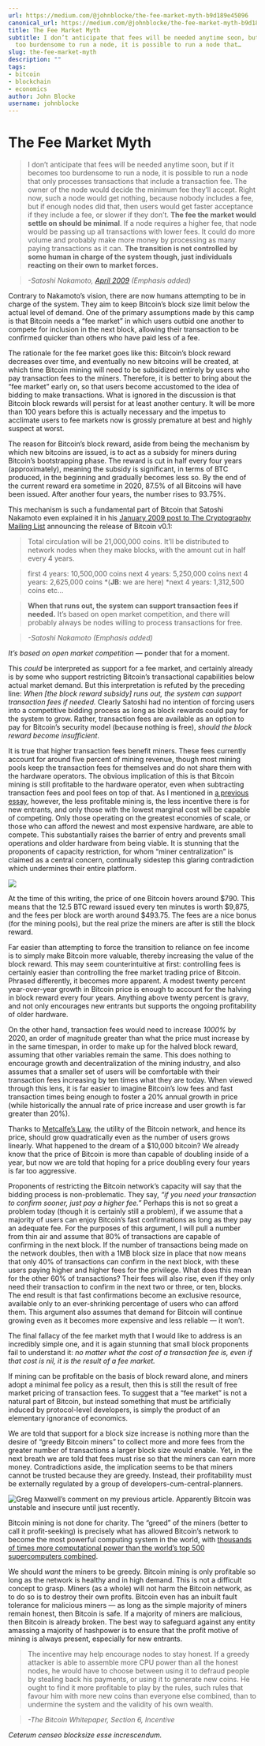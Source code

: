 ```yaml
---
url: https://medium.com/@johnblocke/the-fee-market-myth-b9d189e45096
canonical_url: https://medium.com/@johnblocke/the-fee-market-myth-b9d189e45096
title: The Fee Market Myth
subtitle: I don’t anticipate that fees will be needed anytime soon, but if it becomes
  too burdensome to run a node, it is possible to run a node that…
slug: the-fee-market-myth
description: ""
tags:
- bitcoin
- blockchain
- economics
author: John Blocke
username: johnblocke
---
```


# The Fee Market Myth

> I don’t anticipate that fees will be needed anytime soon, but if it becomes too burdensome to run a node, it is possible to run a node that only processes transactions that include a transaction fee. The owner of the node would decide the minimum fee they’ll accept. Right now, such a node would get nothing, because nobody includes a fee, but if enough nodes did that, then users would get faster acceptance if they include a fee, or slower if they don’t. **The fee the market would settle on should be minimal**. If a node requires a higher fee, that node would be passing up all transactions with lower fees. It could do more volume and probably make more money by processing as many paying transactions as it can. **The transition is not controlled by some human in charge of the system though, just individuals reacting on their own to market forces.**

> *-Satoshi Nakamoto, [April 2009](https://bitcointalk.org/index.php?topic=149668.msg1596879#msg1596879 ) (Emphasis added)*

Contrary to Nakamoto’s vision, there are now humans attempting to be in charge of the system. They aim to keep Bitcoin’s block size limit below the actual level of demand. One of the primary assumptions made by this camp is that Bitcoin needs a “fee market” in which users outbid one another to compete for inclusion in the next block, allowing their transaction to be confirmed quicker than others who have paid less of a fee.

The rationale for the fee market goes like this: Bitcoin’s block reward decreases over time, and eventually no new bitcoins will be created, at which time Bitcoin mining will need to be subsidized entirely by users who pay transaction fees to the miners. Therefore, it is better to bring about the “fee market” early on, so that users become accustomed to the idea of bidding to make transactions. What is ignored in the discussion is that Bitcoin block rewards will persist for at least another century. It will be more than 100 years before this is actually necessary and the impetus to acclimate users to fee markets now is grossly premature at best and highly suspect at worst.

The reason for Bitcoin’s block reward, aside from being the mechanism by which new bitcoins are issued, is to act as a subsidy for miners during Bitcoin’s bootstrapping phase. The reward is cut in half every four years (approximately), meaning the subsidy is significant, in terms of BTC produced, in the beginning and gradually becomes less so. By the end of the current reward era sometime in 2020, 87.5% of all Bitcoins will have been issued. After another four years, the number rises to 93.75%.

This mechanism is such a fundamental part of Bitcoin that Satoshi Nakamoto even explained it in his [January 2009 post to The Cryptography Mailing List](http://satoshi.nakamotoinstitute.org/emails/cryptography/16/) announcing the release of Bitcoin v0.1:

> Total circulation will be 21,000,000 coins. It’ll be distributed to network nodes when they make blocks, with the amount cut in half every 4 years.

> first 4 years: 10,500,000 coins
next 4 years: 5,250,000 coins
next 4 years: 2,625,000 coins *(**JB**: we are here)
*next 4 years: 1,312,500 coins
etc…

> **When that runs out, the system can support transaction fees if needed.** It’s based on open market competition, and there will probably always be nodes willing to process transactions for free.

> *-Satoshi Nakamoto (Emphasis added)*

*It’s based on open market competition* — ponder that for a moment.

This *could* be interpreted as support for a fee market, and certainly already is by some who support restricting Bitcoin’s transactional capabilities below actual market demand. But this interpretation is refuted by the preceding line: *When [the block reward subsidy] runs out, the system can support transaction fees if needed.* Clearly Satoshi had no intention of forcing users into a competitive bidding process as long as block rewards could pay for the system to grow. Rather, transaction fees are available as an option to pay for Bitcoin’s security model (because nothing is free), *should the block reward become insufficient*.

It is true that higher transaction fees benefit miners. These fees currently account for around five percent of mining revenue, though most mining pools keep the transaction fees for themselves and do not share them with the hardware operators. The obvious implication of this is that Bitcoin mining is still profitable to the hardware operator, even when subtracting transaction fees and pool fees on top of that. As I mentioned in [a previous essay](https://medium.com/@johnblocke/bitcoin-economics-in-one-lesson-9c18fd0d89b3), however, the less profitable mining is, the less incentive there is for new entrants, and only those with the lowest marginal cost will be capable of competing. Only those operating on the greatest economies of scale, or those who can afford the newest and most expensive hardware, are able to compete. This substantially raises the barrier of entry and prevents small operations and older hardware from being viable. It is stunning that the proponents of capacity restriction, for whom “miner centralization” is claimed as a central concern, continually sidestep this glaring contradiction which undermines their entire platform.

![](./assets/1*COLTXCWIDfp_lZrlXxSuFQ.png)

At the time of this writing, the price of one Bitcoin hovers around $790. This means that the 12.5 BTC reward issued every ten minutes is worth $9,875, and the fees per block are worth around $493.75. The fees are a nice bonus (for the mining pools), but the real prize the miners are after is still the block reward.

Far easier than attempting to force the transition to reliance on fee income is to simply make Bitcoin more valuable, thereby increasing the value of the block reward. This may seem counterintuitive at first: controlling fees is certainly easier than controlling the free market trading price of Bitcoin. Phrased differently, it becomes more apparent. A modest twenty percent year-over-year growth in Bitcoin price is enough to account for the halving in block reward every four years. Anything above twenty percent is gravy, and not only encourages new entrants but supports the ongoing profitability of older hardware.

On the other hand, transaction fees would need to increase *1000%* by 2020, an order of magnitude greater than what the price must increase by in the same timespan, in order to make up for the halved block reward, assuming that other variables remain the same. This does nothing to encourage growth and decentralization of the mining industry, and also assumes that a smaller set of users will be comfortable with their transaction fees increasing by ten times what they are today. When viewed through this lens, it is far easier to imagine Bitcoin’s low fees and fast transaction times being enough to foster a 20% annual growth in price (while historically the annual rate of price increase and user growth is far greater than 20%).

Thanks to [Metcalfe’s Law](https://en.wikipedia.org/wiki/Metcalfe%27s_law), the utility of the Bitcoin network, and hence its price, should grow quadratically even as the number of users grows linearly. What happened to the dream of a $10,000 bitcoin? We already know that the price of Bitcoin is more than capable of doubling inside of a year, but now we are told that hoping for a price doubling every four years is far too aggressive.

Proponents of restricting the Bitcoin network’s capacity will say that the bidding process is non-problematic. They say, *“if you need your transaction to confirm sooner, just pay a higher fee.”* Perhaps this is not so great a problem today (though it is certainly still a problem), if we assume that a majority of users can enjoy Bitcoin’s fast confirmations as long as they pay an adequate fee. For the purposes of this argument, I will pull a number from thin air and assume that 80% of transactions are capable of confirming in the next block. If the number of transactions being made on the network doubles, then with a 1MB block size in place that now means that only 40% of transactions can confirm in the next block, with these users paying higher and higher fees for the privilege. What does this mean for the other 60% of transactions? Their fees will also rise, even if they only need their transaction to confirm in the next two or three, or ten, blocks. The end result is that fast confirmations become an exclusive resource, available only to an ever-shrinking percentage of users who can afford them. This argument also assumes that demand for Bitcoin will continue growing even as it becomes more expensive and less reliable — it won’t.

The final fallacy of the fee market myth that I would like to address is an incredibly simple one, and it is again stunning that small block proponents fail to understand it: *no matter what the cost of a transaction fee is, even if that cost is nil, it is the result of a fee market.*

If mining can be profitable on the basis of block reward alone, and miners adopt a minimal fee policy as a result, then this is still the result of free market pricing of transaction fees. To suggest that a “fee market” is not a natural part of Bitcoin, but instead something that must be artificially induced by protocol-level developers, is simply the product of an elementary ignorance of economics.

We are told that support for a block size increase is nothing more than the desire of “greedy Bitcoin miners” to collect more and more fees from the greater number of transactions a larger block size would enable. Yet, in the next breath we are told that fees must rise so that the miners can earn more money. Contradictions aside, the implication seems to be that miners cannot be trusted because they are greedy. Instead, their profitability must be externally regulated by a group of developers-cum-central-planners.

![Greg Maxwell’s comment on my previous article. Apparently Bitcoin was unstable and insecure until just recently.](./assets/1*pYe7CeXortLrxOIZzEAWqw.png)

Bitcoin mining is not done for charity. The “greed” of the miners (better to call it profit-seeking) is precisely what has allowed Bitcoin’s network to become the most powerful computing system in the world, with [thousands of times more computational power than the world’s top 500 supercomputers combined](http://jasondrowley.com/2015/12/04/the-bitcoin-network-is-11000x-faster-than-the-top-500-supercomputers-combined/).

We should *want* the miners to be greedy. Bitcoin mining is only profitable so long as the network is healthy and in high demand. This is not a difficult concept to grasp. Miners (as a whole) will not harm the Bitcoin network, as to do so is to destroy their own profits. Bitcoin even has an inbuilt fault tolerance for malicious miners — as long as the simple majority of miners remain honest, then Bitcoin is safe. If a majority of miners are malicious, then Bitcoin is already broken. The best way to safeguard against any entity amassing a majority of hashpower is to ensure that the profit motive of mining is always present, especially for new entrants.

> The incentive may help encourage nodes to stay honest. If a greedy attacker is able to assemble more CPU power than all the honest nodes, he would have to choose between using it to defraud people by stealing back his payments, or using it to generate new coins. He ought to find it more profitable to play by the rules, such rules that favour him with more new coins than everyone else combined, than to undermine the system and the validity of his own wealth.

> *-The Bitcoin Whitepaper, Section 6, Incentive*

*Ceterum censeo blocksize esse increscendum.*



